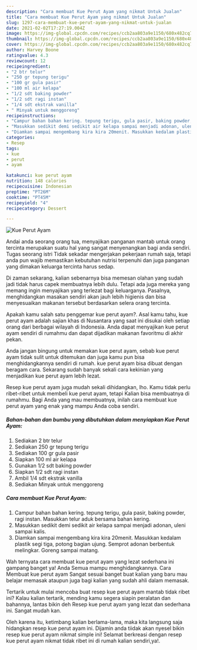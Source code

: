 ```yaml
---
description: "Cara membuat Kue Perut Ayam yang nikmat Untuk Jualan"
title: "Cara membuat Kue Perut Ayam yang nikmat Untuk Jualan"
slug: 1297-cara-membuat-kue-perut-ayam-yang-nikmat-untuk-jualan
date: 2021-02-02T17:27:19.004Z
image: https://img-global.cpcdn.com/recipes/ccb2aa803a9e1150/680x482cq70/kue-perut-ayam-foto-resep-utama.jpg
thumbnail: https://img-global.cpcdn.com/recipes/ccb2aa803a9e1150/680x482cq70/kue-perut-ayam-foto-resep-utama.jpg
cover: https://img-global.cpcdn.com/recipes/ccb2aa803a9e1150/680x482cq70/kue-perut-ayam-foto-resep-utama.jpg
author: Harvey Boone
ratingvalue: 4.3
reviewcount: 12
recipeingredient:
- "2 btr telur"
- "250 gr tepung terigu"
- "100 gr gula pasir"
- "100 ml air kelapa"
- "1/2 sdt baking powder"
- "1/2 sdt ragi instan"
- "1/4 sdt ekstrak vanilla"
- " Minyak untuk menggoreng"
recipeinstructions:
- "Campur bahan bahan kering. tepung terigu, gula pasir, baking powder, ragi instan. Masukkan telur aduk bersama bahan kering."
- "Masukkan sedikit demi sedikit air kelapa sampai menjadi adonan, uleni sampai kalis."
- "Diamkan sampai mengembang kira kira 20menit. Masukkan kedalam plastik segi tiga, potong bagian ujung. Semprot adonan berbentuk melingkar. Goreng sampai matang."
categories:
- Resep
tags:
- kue
- perut
- ayam

katakunci: kue perut ayam 
nutrition: 148 calories
recipecuisine: Indonesian
preptime: "PT26M"
cooktime: "PT45M"
recipeyield: "4"
recipecategory: Dessert

---
```



![Kue Perut Ayam](https://img-global.cpcdn.com/recipes/ccb2aa803a9e1150/680x482cq70/kue-perut-ayam-foto-resep-utama.jpg)

Andai anda seorang orang tua, menyajikan panganan mantab untuk orang tercinta merupakan suatu hal yang sangat menyenangkan bagi anda sendiri. Tugas seorang istri Tidak sekadar mengerjakan pekerjaan rumah saja, tetapi anda pun wajib memastikan kebutuhan nutrisi terpenuhi dan juga panganan yang dimakan keluarga tercinta harus sedap.

Di zaman  sekarang, kalian sebenarnya bisa memesan olahan yang sudah jadi tidak harus capek membuatnya lebih dulu. Tetapi ada juga mereka yang memang ingin menyajikan yang terlezat bagi keluarganya. Pasalnya, menghidangkan masakan sendiri akan jauh lebih higienis dan bisa menyesuaikan makanan tersebut berdasarkan selera orang tercinta. 



Apakah kamu salah satu penggemar kue perut ayam?. Asal kamu tahu, kue perut ayam adalah sajian khas di Nusantara yang saat ini disukai oleh setiap orang dari berbagai wilayah di Indonesia. Anda dapat menyajikan kue perut ayam sendiri di rumahmu dan dapat dijadikan makanan favoritmu di akhir pekan.

Anda jangan bingung untuk memakan kue perut ayam, sebab kue perut ayam tidak sulit untuk ditemukan dan juga kamu pun bisa menghidangkannya sendiri di rumah. kue perut ayam bisa dibuat dengan beragam cara. Sekarang sudah banyak sekali cara kekinian yang menjadikan kue perut ayam lebih lezat.

Resep kue perut ayam juga mudah sekali dihidangkan, lho. Kamu tidak perlu ribet-ribet untuk membeli kue perut ayam, tetapi Kalian bisa membuatnya di rumahmu. Bagi Anda yang mau membuatnya, inilah cara membuat kue perut ayam yang enak yang mampu Anda coba sendiri.

<!--inarticleads1-->

##### Bahan-bahan dan bumbu yang dibutuhkan dalam menyiapkan Kue Perut Ayam:

1. Sediakan 2 btr telur
1. Sediakan 250 gr tepung terigu
1. Sediakan 100 gr gula pasir
1. Siapkan 100 ml air kelapa
1. Gunakan 1/2 sdt baking powder
1. Siapkan 1/2 sdt ragi instan
1. Ambil 1/4 sdt ekstrak vanilla
1. Sediakan  Minyak untuk menggoreng




<!--inarticleads2-->

##### Cara membuat Kue Perut Ayam:

1. Campur bahan bahan kering. tepung terigu, gula pasir, baking powder, ragi instan. Masukkan telur aduk bersama bahan kering.
1. Masukkan sedikit demi sedikit air kelapa sampai menjadi adonan, uleni sampai kalis.
1. Diamkan sampai mengembang kira kira 20menit. Masukkan kedalam plastik segi tiga, potong bagian ujung. Semprot adonan berbentuk melingkar. Goreng sampai matang.




Wah ternyata cara membuat kue perut ayam yang lezat sederhana ini gampang banget ya! Anda Semua mampu menghidangkannya. Cara Membuat kue perut ayam Sangat sesuai banget buat kalian yang baru mau belajar memasak ataupun juga bagi kalian yang sudah ahli dalam memasak.

Tertarik untuk mulai mencoba buat resep kue perut ayam mantab tidak ribet ini? Kalau kalian tertarik, mending kamu segera siapin peralatan dan bahannya, lantas bikin deh Resep kue perut ayam yang lezat dan sederhana ini. Sangat mudah kan. 

Oleh karena itu, ketimbang kalian berlama-lama, maka kita langsung saja hidangkan resep kue perut ayam ini. Dijamin anda tiidak akan nyesel bikin resep kue perut ayam nikmat simple ini! Selamat berkreasi dengan resep kue perut ayam nikmat tidak ribet ini di rumah kalian sendiri,ya!.

